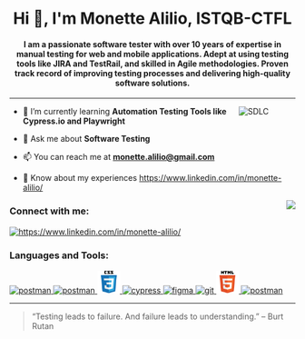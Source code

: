 <h1 align="center">Hi 👋, I'm Monette Alilio, ISTQB-CTFL</h1>
<h4 align="center">I am a passionate software tester with over 10 years of expertise in manual testing for web and mobile applications. Adept at using testing tools like JIRA and TestRail, and skilled in Agile methodologies. Proven track record of improving testing processes and delivering high-quality software solutions. </h4>

---

<picture>
 <source media="(prefers-color-scheme: dark)" srcset="https://www.stldigital.tech/wp-content/uploads/2023/08/PoV-Building-Next-Gen-Software-with-a-Secure-SDLC-Framework-1024x808.jpg" width="120" height="100" align="right">
 <source media="(prefers-color-scheme: light)" srcset="https://upload.wikimedia.org/wikipedia/commons/thumb/1/19/SDLC_-_Software_Development_Life_Cycle.jpg/1191px-SDLC_-_Software_Development_Life_Cycle.jpg?20120412060942" width="100" height="100" align="right">
 <img alt="SDLC" src="https://upload.wikimedia.org/wikipedia/commons/thumb/7/7e/SDLC-Maintenance-Highlighted.png/440px-SDLC-Maintenance-Highlighted.png" width="100" height="100" align="right">
</picture>


- 🌱 I’m currently learning **Automation Testing Tools like Cypress.io and Playwright**

- 💬 Ask me about **Software Testing**

- 📫 You can reach me at **monette.alilio@gmail.com**

- 📄 Know about my experiences https://www.linkedin.com/in/monette-alilio/

  
<img align="right" height="150" src="https://media2.giphy.com/media/v1.Y2lkPTc5MGI3NjExaW1pM2lrMm0xa2Vma3NqY3M5cXExZHpnYXNyNXhsaG5hcTFqd3N5MCZlcD12MV9pbnRlcm5hbF9naWZfYnlfaWQmY3Q9Zw/aHiv481xki1WdhQonS/giphy.webp"  />

<h3 align="left">Connect with me:</h3>
<p align="left">
<a href="https://linkedin.com/in/https://www.linkedin.com/in/monette-alilio/" target="blank"><img align="center" src="https://raw.githubusercontent.com/rahuldkjain/github-profile-readme-generator/master/src/images/icons/Social/linked-in-alt.svg" alt="https://www.linkedin.com/in/monette-alilio/" height="30" width="40" /></a>
</p>

<h3 align="left">Languages and Tools:</h3>
<p align="left"> <a href="https://www.atlassian.com/software/jira" target="_blank" rel="noreferrer"> <img src="https://www.vectorlogo.zone/logos/atlassian_jira/atlassian_jira-ar21.svg" alt="postman" width="40" height="40"/> </a> <a href="https://www.testrail.com/lp/try-testrail/" target="_blank" rel="noreferrer"> <img src="https://upload.vectorlogo.zone/logos/gurock_testrail/images/765e1f59-7fb9-4bbb-8eb3-5fa5c96eadc3.svg" alt="postman" width="40" height="40"/> </a> <a href="https://www.w3schools.com/css/" target="_blank" rel="noreferrer"> <img src="https://raw.githubusercontent.com/devicons/devicon/master/icons/css3/css3-original-wordmark.svg" alt="css3" width="40" height="40"/> </a> <a href="https://www.cypress.io" target="_blank" rel="noreferrer"> <img src="https://raw.githubusercontent.com/simple-icons/simple-icons/6e46ec1fc23b60c8fd0d2f2ff46db82e16dbd75f/icons/cypress.svg" alt="cypress" width="40" height="40"/> </a> <a href="https://www.figma.com/" target="_blank" rel="noreferrer"> <img src="https://www.vectorlogo.zone/logos/figma/figma-icon.svg" alt="figma" width="40" height="40"/> </a> <a href="https://git-scm.com/" target="_blank" rel="noreferrer"> <img src="https://www.vectorlogo.zone/logos/git-scm/git-scm-icon.svg" alt="git" width="40" height="40"/> </a> <a href="https://www.w3.org/html/" target="_blank" rel="noreferrer"> <img src="https://raw.githubusercontent.com/devicons/devicon/master/icons/html5/html5-original-wordmark.svg" alt="html5" width="40" height="40"/> </a> <a href="https://postman.com" target="_blank" rel="noreferrer"> <img src="https://www.vectorlogo.zone/logos/getpostman/getpostman-icon.svg" alt="postman" width="40" height="40"/> </a> </p>

---
> “Testing leads to failure. And failure leads to understanding.”
– Burt Rutan


